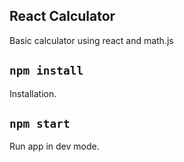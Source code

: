 ## React Calculator

Basic calculator using react and math.js

## `npm install`

Installation.

## `npm start`

Run app in dev mode.
